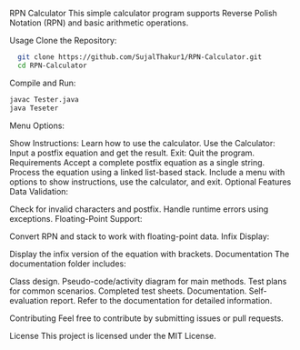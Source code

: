 RPN Calculator
This simple calculator program supports Reverse Polish Notation (RPN) and basic arithmetic operations.

Usage
Clone the Repository:
```bash
  git clone https://github.com/SujalThakur1/RPN-Calculator.git
  cd RPN-Calculator
```
Compile and Run:
```bash
javac Tester.java
java Teseter
```
Menu Options:

Show Instructions: Learn how to use the calculator.
Use the Calculator: Input a postfix equation and get the result.
Exit: Quit the program.
Requirements
Accept a complete postfix equation as a single string.
Process the equation using a linked list-based stack.
Include a menu with options to show instructions, use the calculator, and exit.
Optional Features
Data Validation:

Check for invalid characters and postfix.
Handle runtime errors using exceptions.
Floating-Point Support:

Convert RPN and stack to work with floating-point data.
Infix Display:

Display the infix version of the equation with brackets.
Documentation
The documentation folder includes:

Class design.
Pseudo-code/activity diagram for main methods.
Test plans for common scenarios.
Completed test sheets.
Documentation.
Self-evaluation report.
Refer to the documentation for detailed information.

Contributing
Feel free to contribute by submitting issues or pull requests.

License
This project is licensed under the MIT License.
